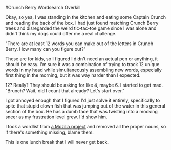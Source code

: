 #Crunch Berry Wordsearch Overkill

Okay, so yea, I was standing in the kitchen and eating some Captain Crunch and reading the back of the box. I had just found matching Crunch Berry trees and disregarded the weird tic-tac-toe game since I was alone and didn't think my dogs could offer me a real challenge. 

"There are at least 12 words you can make out of the letters in Crunch Berry. How many can you figure out?"

These are for kids, so I figured I didn't need an actual pen or anything, it should be easy. I'm sure it was a combination of trying to track 12 unique words in my head while simultaneously assembling new words, especially first thing in the morning, but it was way harder than I expected. 

12? Really? They should be asking for like 4, maybe 6. I started to get mad. "Brunch? Wait, did I count that already? Let's start over." 

I got annoyed enough that I figured I'd just solve it entirely, specifically to spite that stupid clown fish that was jumping out of the water in this general section of the box. He has a dumb face that was twisting into a mocking sneer as my frustration level grew. I'd show him. 

I took a wordlist from [a Mozilla project](https://github.com/marcoagpinto/aoo-mozilla-en-dict) and removed all the proper nouns, so if there's something missing, blame them. 

This is one lunch break that I will never get back. 
